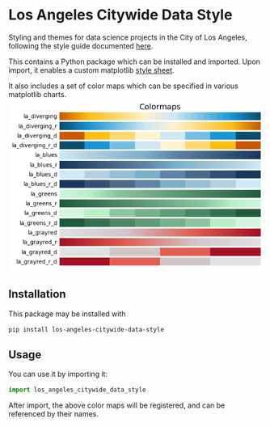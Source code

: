 # Los Angeles Citywide Data Style

Styling and themes for data science projects in the City of Los Angeles,
following the style guide documented [here](https://cityoflosangeles.github.io/best-practices/charting.html).

This contains a Python package which can be installed and imported.
Upon import, it enables a custom matplotlib 
[style sheet](https://matplotlib.org/gallery/style_sheets/style_sheets_reference.html).

It also includes a set of color maps which can be specified in various matplotlib charts.
![cmaps "Colormaps installed with the package"](cmaps.png)

## Installation

This package may be installed with
```bash
pip install los-angeles-citywide-data-style
```


## Usage

You can use it by importing it:
```python
import los_angeles_citywide_data_style
```
After import, the above color maps will be registered, and can be referenced by their names.